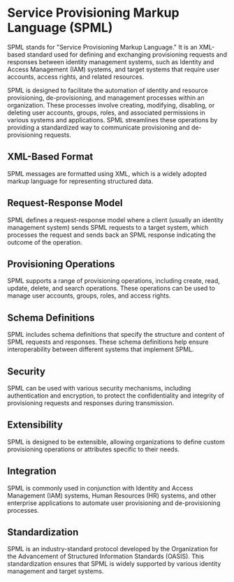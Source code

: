 # Service Provisioning Markup Language (SPML)
SPML stands for "Service Provisioning Markup Language." It is an XML-based standard used for defining and exchanging provisioning requests and responses between identity management systems, such as Identity and Access Management (IAM) systems, and target systems that require user accounts, access rights, and related resources.

SPML is designed to facilitate the automation of identity and resource provisioning, de-provisioning, and management processes within an organization. These processes involve creating, modifying, disabling, or deleting user accounts, groups, roles, and associated permissions in various systems and applications. SPML streamlines these operations by providing a standardized way to communicate provisioning and de-provisioning requests.


## XML-Based Format
SPML messages are formatted using XML, which is a widely adopted markup language for representing structured data.

## Request-Response Model
SPML defines a request-response model where a client (usually an identity management system) sends SPML requests to a target system, which processes the request and sends back an SPML response indicating the outcome of the operation.

## Provisioning Operations
SPML supports a range of provisioning operations, including create, read, update, delete, and search operations. These operations can be used to manage user accounts, groups, roles, and access rights.

## Schema Definitions
SPML includes schema definitions that specify the structure and content of SPML requests and responses. These schema definitions help ensure interoperability between different systems that implement SPML.

## Security
SPML can be used with various security mechanisms, including authentication and encryption, to protect the confidentiality and integrity of provisioning requests and responses during transmission.

## Extensibility
SPML is designed to be extensible, allowing organizations to define custom provisioning operations or attributes specific to their needs.

## Integration
SPML is commonly used in conjunction with Identity and Access Management (IAM) systems, Human Resources (HR) systems, and other enterprise applications to automate user provisioning and de-provisioning processes.

## Standardization
SPML is an industry-standard protocol developed by the Organization for the Advancement of Structured Information Standards (OASIS). This standardization ensures that SPML is widely supported by various identity management and target systems.
